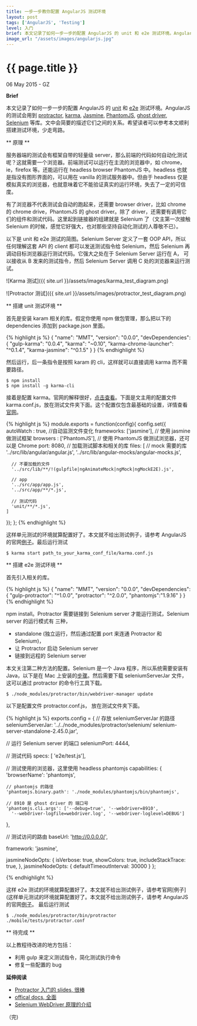 ```yaml
---
title: 一步一步教你配置 AngularJS 测试环境
layout: post
tags: ['AngularJS', 'Testing']
level: 入门
brief: 本文记录了如何一步一步的配置 AngularJS 的 unit 和 e2e 测试环境。AngularJS 的测试会用到 protractor, Jasmine, PhantomJS, ghost driver, Selenium 等库。文中会简要的描述它们之间的关系。希望读者可以参考本文顺利搭建测试环境，少走弯路。
image_url: "/assets/images/angularjs.jpg"
---
```

{{ page.title }}
================

<p class="meta">06 May 2015 - GZ</p> 

**Brief**

本文记录了如何一步一步的配置 AngularJS 的 [unit](https://docs.angularjs.org/guide/unit-testing) 和 [e2e](https://docs.angularjs.org/guide/e2e-testing) 测试环境。AngularJS 的测试会用到 [protractor](https://angular.github.io/protractor/#/), [karma](https://karma-runner.github.io/0.12/index.html), [Jasmine](http://jasmine.github.io/), [PhantomJS](http://phantomjs.org/), [ghost driver](https://github.com/detro/ghostdriver), [Selenium](http://www.seleniumhq.org/) 等库。文中会简要的描述它们之间的关系。希望读者可以参考本文顺利搭建测试环境，少走弯路。

** 原理 **

服务器端的测试会有框架自带的轻量级 server，那么前端的代码如何自动化测试呢？这就需要一个浏览器。前端测试可以运行在主流的浏览器中，如 chrome，ie，firefox 等。还能运行在 headless browser PhantomJS 中。headless 也就是指没有图形界面的，可以用在 vanilla 的测试服务器中。但由于 headless 仅是模拟真实的浏览器，也就意味着它不能验证真实的运行环境，失去了一定的可信度。

有了浏览器不代表测试会自动的跑起来，还需要 browser driver，比如 chrome 的 chrome drive，PhantomJS 的 ghost driver。除了 driver，还需要有调用它们的组件和测试代码。这里起到链接器的组建就是 Selenium 了（文主第一次接触 Selenium 的时候，感觉它好强大，也对那些坚持自动化测试的人尊敬不已）。

以下是 unit 和 e2e 测试的简图。Selenium Server 定义了一套 OOP API，所以任何理解这套 API 的 client 都可以发送测试指令给 Selenium，然后 Selenium 再调动目标浏览器运行测试代码。它强大之处在于 Selenium Server 运行在 A， 可以接收从 B 发来的测试指令，然后 Selenium Server 调用 C 处的浏览器来运行测试。

![Karma 测试]({{ site.url }}/assets/images/karma_test_diagram.png)

![Protractor 测试]({{ site.url }}/assets/images/protractor_test_diagram.png)

** 搭建 unit 测试环境 **

首先是安装 karam 相关的库。假定你使用 npm 做包管理，那么把以下的 dependencies 添加到 package.json 里面。

{% highlight js %}
{
  "name": "MMT",
  "version": "0.0.0",
  "devDependencies": {
    "gulp-karma": "0.0.4",
    "karma": "~0.10",
    "karma-chrome-launcher": "^0.1.4",
    "karma-jasmine": "^0.1.5"
    }
}
{% endhighlight %}

然后运行，后一条指令是按照 karam 的 cli，这样就可以直接调用 karma 而不需要路径。

```
$ npm install
$ npm install -g karma-cli
```

接着是配置 karma。官网的解释很好，[点击查看](http://karma-runner.github.io/0.12/intro/configuration.html)。下面是文主用的配置文件 karma.conf.js，放在测试文件夹下面。这个配置仅包含最基础的设置，详情查看[官网](http://karma-runner.github.io/0.12/config/configuration-file.html)。

{% highlight js %}
module.exports = function(config){
  config.set({
    autoWatch : true, //自动监测文件变化
    frameworks: ['jasmine'], // 使用 jasmine 做测试框架
    browsers : ['PhantomJS'], // 使用 PhantomJS 做测试浏览器，还可以是 Chrome
    port: 8080,
    // 加载测试脚本和相关的库
    files: [
      // mock 需要的库
      '../src/lib/angular/angular.js',
      '../src/lib/angular-mocks/angular-mocks.js',
      
      // 不要加载的文件
      '../src/lib/**/!(gulpfile|ngAnimateMock|ngMock|ngMockE2E).js',

      // app 
      '../src/app/app.js',
      '../src/app/**/*.js',

      // 测试代码
      'unit/**/*.js',
    ]
  });
};
{% endhighlight %}

这样单元测试的环境就算配置好了。本文就不给出测试例子，请参考 AngularJS 的官网[例子](https://docs.angularjs.org/guide/unit-testing)。最后运行测试

```
$ karma start path_to_your_karma_conf_file/karma.conf.js
```

** 搭建 e2e 测试环境 **

首先引入相关的库。

{% highlight js %}
{
  "name": "MMT",
  "version": "0.0.0",
  "devDependencies": {
    "gulp-protractor": "^1.0.0",
    "protractor": "^2.0.0",
    "phantomjs":"1.9.16"
    }
}
{% endhighlight %}

npm install。Protractor 需要链接到 Selenium server 才能运行测试，Selenium server 的运行模式有 三种，

- standalone (独立运行，然后通过配置 port 来连通 Protractor 和 Selenium)，
- 让 Protractor 启动 Selenium server
- 链接到远程的 Selenium server

本文关注第二种方法的配置。Selenium 是一个 Java 程序，所以系统需要安装有 Java，以下是在 Mac 上安装的[步骤](https://www.java.com/en/download/help/index_installing.xml)。然后需要下载 seleniumServerJar 文件，这可以通过 protractor 的命令行工具下载。

```
$ ./node_modules/protractor/bin/webdriver-manager update
``` 

以下是配置文件 protractor.conf.js， 放在测试文件夹下面。

{% highlight js %}
exports.config = {
  // 存放 seleniumServerJar 的路径
  seleniumServerJar: '../../node_modules/protractor/selenium/
    selenium-server-standalone-2.45.0.jar',

  // 运行 Selenium server 的端口
  seleniumPort: 4444,

  // 测试代码
  specs: [ 'e2e/test.js'],

  // 测试使用的浏览器，这里使用 headless phantomjs
  capabilities: {
    'browserName': 'phantomjs',

    // phantomjs 的路径
    'phantomjs.binary.path': './node_modules/phantomjs/bin/phantomjs',

    // 8910 是 ghost driver 的 端口号
    'phantomjs.cli.args': ['--debug=true', '--webdriver=8910', 
      '--webdriver-logfile=webdriver.log', '--webdriver-loglevel=DEBUG']
  },

  // 测试访问的路由
  baseUrl: 'http://0.0.0.0/',

  framework: 'jasmine',

  jasmineNodeOpts: {
    isVerbose: true,
    showColors: true,
    includeStackTrace: true,
  },
  jasmineNodeOpts: {
    defaultTimeoutInterval: 30000
  }
};

{% endhighlight %}

这样 e2e 测试的环境就算配置好了。本文就不给出测试例子，请参考官网[例子](这样单元测试的环境就算配置好了。本文就不给出测试例子，请参考 AngularJS 的官网[例子](https://docs.angularjs.org/guide/unit-testing)。 最后运行测试

```
$ ./node_modules/protractor/bin/protractor ./mobile/tests/protractor.conf
```

** 待完成 **

以上教程待改进的地方包括：

- 利用 gulp 来定义测试指令，简化测试执行命令
- 修复一些配置的 bug 

**延伸阅读**

- [Protractor 入门的 slides, 很棒](http://ramonvictor.github.io/protractor/slides/#/1)
- [offical docs, 全面](https://github.com/angular/protractor/tree/master/docs)
- [Selenium WebDriver 原理的介绍](http://www.aosabook.org/en/selenium.html)

（完)
